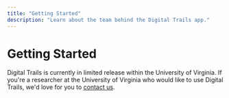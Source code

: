 ```yaml
---
title: "Getting Started"
description: "Learn about the team behind the Digital Trails app."
---
```


# Getting Started

Digital Trails is currently in limited release within the University of Virginia. If you're a researcher at the University of Virginia who would like to use Digital Trails, we'd love for you to [contact us](/about#Contact).